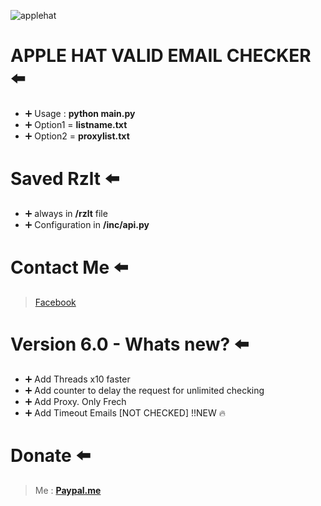 ![applehat](https://i.imgur.com/n88eogy.png)

# APPLE HAT VALID EMAIL CHECKER :arrow_left:	
- :heavy_plus_sign:	 Usage : **python main.py**
- :heavy_plus_sign:	 Option1 = **listname.txt**
- :heavy_plus_sign:	 Option2 = **proxylist.txt**
# Saved Rzlt :arrow_left:	
- :heavy_plus_sign: always in **/rzlt** file 
- :heavy_plus_sign: Configuration in **/inc/api.py**
# Contact Me :arrow_left:	
> [Facebook](https://facebook.com/name.path)
# Version 6.0 - Whats new? :arrow_left:	
- :heavy_plus_sign: Add Threads x10 faster
- :heavy_plus_sign: Add counter to delay the request for unlimited checking
- :heavy_plus_sign: Add Proxy. Only Frech 
- :heavy_plus_sign: Add Timeout Emails [NOT CHECKED] !!NEW :fire:	 
# Donate :arrow_left:	
> Me : **[Paypal.me](https://paypal.me/wecandoittogheter)**


